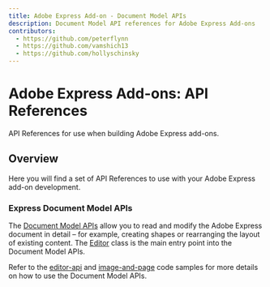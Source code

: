 ```yaml
---
title: Adobe Express Add-on - Document Model APIs
description: Document Model API references for Adobe Express Add-ons
contributors:
  - https://github.com/peterflynn
  - https://github.com/vamshich13
  - https://github.com/hollyschinsky
---
```


<HeroSimple slots="heading, text" background="rgb(138, 43, 226)"/>

# Adobe Express Add-ons: API References

API References for use when building Adobe Express add-ons.

## Overview

Here you will find a set of API References to use with your Adobe Express add-on development.

### Express Document Model APIs

The [Document Model APIs](./api/overview.md) allow you to read and modify the Adobe Express document in detail – for example, creating shapes or rearranging the layout of existing content. The [Editor](./api/classes/editor.md) class is the main entry point into the Document Model APIs.

Refer to the [editor-api](https://github.com/AdobeDocs/express-add-on-samples/tree/main/script-runtime-samples/editor-apis) and [image-and-page](https://github.com/AdobeDocs/express-add-on-samples/tree/main/script-runtime-samples/image-and-page) code samples for more details on how to use the Document Model APIs.
